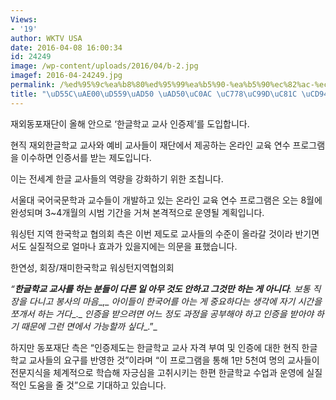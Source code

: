 ```yaml
---
Views:
- '19'
author: WKTV USA
date: 2016-04-08 16:00:34
id: 24249
image: /wp-content/uploads/2016/04/b-2.jpg
imagef: 2016-04-24249.jpg
permalink: /%ed%95%9c%ea%b8%80%ed%95%99%ea%b5%90-%ea%b5%90%ec%82%ac-%ec%9d%b8%ec%a6%9d%ec%a0%9c-%ec%b6%94%ec%a7%84/
title: "\uD55C\uAE00\uD559\uAD50 \uAD50\uC0AC \uC778\uC99D\uC81C \uCD94\uC9C4"
---
```


재외동포재단이 올해 안으로 ‘한글학교 교사 인증제’를 도입합니다.

현직 재외한글학교 교사와 예비 교사들이 재단에서 제공하는 온라인 교육 연수 프로그램을 이수하면 인증서를 받는 제도입니다.

이는 전세계 한글 교사들의 역량을 강화하기 위한 조칩니다.

서울대 국어국문학과 교수들이 개발하고 있는 온라인 교육 연수 프로그램은 오는 8월에 완성되며 3~4개월의 시범 기간을 거쳐 본격적으로 운영될 계획입니다.

워싱턴 지역 한국학교 협의회 측은 이번 제도로 교사들의 수준이 올라갈 것이라 반기면서도 실질적으로 얼마나 효과가 있을지에는 의문을 표했습니다.

한연성, 회장/재미한국학교 워싱턴지역협의회

_“__한글학교 교사를 하는 분들이 다른 일 아무 것도 안하고 그것만 하는 게 아니다__._ _보통 직장을 다니고 봉사의 마음__,_ _아이들이 한국어를 아는 게 중요하다는 생각에 자기 시간을 쪼개서 하는 거다__._ _인증을 받으려면 어느 정도 과정을 공부해야 하고 인증을 받아야 하기 때문에 그런 면에서 가능할까 싶다__.”_

하지만 동포재단 측은 “인증제도는 한글학교 교사 자격 부여 및 인증에 대한 현직 한글학교 교사들의 요구를 반영한 것”이라며 “이 프로그램을 통해 1만 5천여 명의 교사들이 전문지식을 체계적으로 학습해 자긍심을 고취시키는 한편 한글학교 수업과 운영에 실질적인 도움을 줄 것”으로 기대하고 있습니다.
